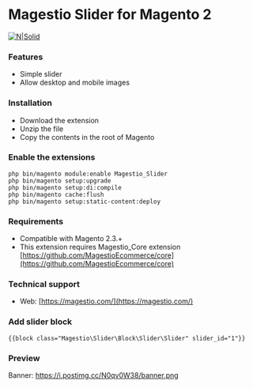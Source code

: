 # Magestio Slider for Magento 2

[![N|Solid](https://magestio.com/wp-content/uploads/logo_web_r.png)](https://magestio.com)

### Features

* Simple slider
* Allow desktop and mobile images


### Installation

* Download the extension
* Unzip the file
* Copy the contents in the root of Magento


### Enable the extensions

```
php bin/magento module:enable Magestio_Slider
php bin/magento setup:upgrade
php bin/magento setup:di:compile
php bin/magento cache:flush
php bin/magento setup:static-content:deploy
```

### Requirements

* Compatible with Magento 2.3.+
* This extension requires Magestio_Core extension [https://github.com/MagestioEcommerce/core](https://github.com/MagestioEcommerce/core)

### Technical support

* Web: [https://magestio.com/](https://magestio.com/)

### Add slider block
```
{{block class="Magestio\Slider\Block\Slider\Slider" slider_id="1"}}
```

### Preview
Banner:
https://i.postimg.cc/N0qv0W38/banner.png

